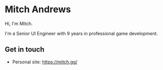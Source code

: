 # Mitch Andrews

Hi, I'm Mitch.

I'm a Senior UI Engineer with 9 years in professional game development.

## Get in touch

- Personal site: https://mitch.gg/
